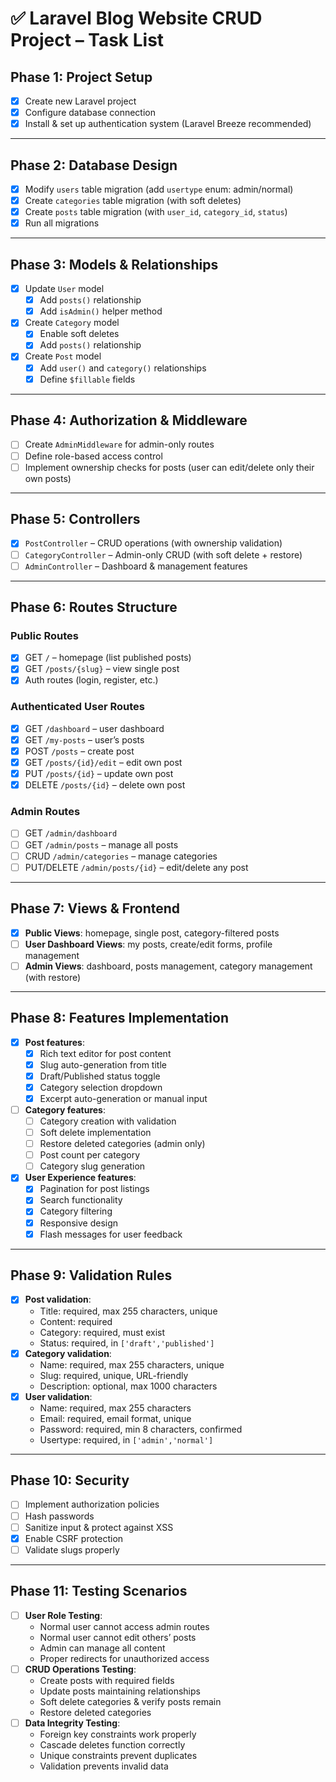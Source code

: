 # ✅ Laravel Blog Website CRUD Project – Task List

## Phase 1: Project Setup
- [x] Create new Laravel project  
- [x] Configure database connection  
- [x] Install & set up authentication system (Laravel Breeze recommended)  

---

## Phase 2: Database Design
- [x] Modify `users` table migration (add `usertype` enum: admin/normal)  
- [x] Create `categories` table migration (with soft deletes)  
- [x] Create `posts` table migration (with `user_id`, `category_id`, `status`)  
- [x] Run all migrations  

---

## Phase 3: Models & Relationships
- [x] Update `User` model  
  - [x] Add `posts()` relationship  
  - [x] Add `isAdmin()` helper method  
- [x] Create `Category` model  
  - [x] Enable soft deletes  
  - [x] Add `posts()` relationship  
- [x] Create `Post` model  
  - [x] Add `user()` and `category()` relationships  
  - [x] Define `$fillable` fields  

---

## Phase 4: Authorization & Middleware
- [ ] Create `AdminMiddleware` for admin-only routes  
- [ ] Define role-based access control  
- [ ] Implement ownership checks for posts (user can edit/delete only their own posts)  

---

## Phase 5: Controllers
- [x] `PostController` – CRUD operations (with ownership validation)  
- [ ] `CategoryController` – Admin-only CRUD (with soft delete + restore)  
- [ ] `AdminController` – Dashboard & management features  

---

## Phase 6: Routes Structure
### Public Routes
- [x] GET `/` – homepage (list published posts)  
- [x] GET `/posts/{slug}` – view single post  
- [x] Auth routes (login, register, etc.)  

### Authenticated User Routes
- [x] GET `/dashboard` – user dashboard  
- [x] GET `/my-posts` – user’s posts  
- [x] POST `/posts` – create post  
- [x] GET `/posts/{id}/edit` – edit own post  
- [x] PUT `/posts/{id}` – update own post  
- [x] DELETE `/posts/{id}` – delete own post  

### Admin Routes
- [ ] GET `/admin/dashboard`  
- [ ] GET `/admin/posts` – manage all posts  
- [ ] CRUD `/admin/categories` – manage categories  
- [ ] PUT/DELETE `/admin/posts/{id}` – edit/delete any post  

---

## Phase 7: Views & Frontend
- [x] **Public Views**: homepage, single post, category-filtered posts  
- [ ] **User Dashboard Views**: my posts, create/edit forms, profile management  
- [ ] **Admin Views**: dashboard, posts management, category management (with restore)  

---

## Phase 8: Features Implementation
- [x] **Post features**:  
  - [x] Rich text editor for post content  
  - [x] Slug auto-generation from title  
  - [x] Draft/Published status toggle  
  - [x] Category selection dropdown  
  - [x] Excerpt auto-generation or manual input  
- [ ] **Category features**:  
  - [ ] Category creation with validation  
  - [ ] Soft delete implementation  
  - [ ] Restore deleted categories (admin only)  
  - [ ] Post count per category  
  - [ ] Category slug generation  
- [x] **User Experience features**:  
  - [x] Pagination for post listings  
  - [x] Search functionality  
  - [x] Category filtering  
  - [x] Responsive design  
  - [x] Flash messages for user feedback  

---

## Phase 9: Validation Rules
- [x] **Post validation**:  
  - Title: required, max 255 characters, unique  
  - Content: required  
  - Category: required, must exist  
  - Status: required, in `['draft','published']`  
- [x] **Category validation**:  
  - Name: required, max 255 characters, unique  
  - Slug: required, unique, URL-friendly  
  - Description: optional, max 1000 characters  
- [x] **User validation**:  
  - Name: required, max 255 characters  
  - Email: required, email format, unique  
  - Password: required, min 8 characters, confirmed  
  - Usertype: required, in `['admin','normal']`  

---

## Phase 10: Security
- [ ] Implement authorization policies  
- [ ] Hash passwords  
- [ ] Sanitize input & protect against XSS  
- [x] Enable CSRF protection  
- [ ] Validate slugs properly  

---

## Phase 11: Testing Scenarios
- [ ] **User Role Testing**:  
  - Normal user cannot access admin routes  
  - Normal user cannot edit others’ posts  
  - Admin can manage all content  
  - Proper redirects for unauthorized access  
- [ ] **CRUD Operations Testing**:  
  - Create posts with required fields  
  - Update posts maintaining relationships  
  - Soft delete categories & verify posts remain  
  - Restore deleted categories  
- [ ] **Data Integrity Testing**:  
  - Foreign key constraints work properly  
  - Cascade deletes function correctly  
  - Unique constraints prevent duplicates  
  - Validation prevents invalid data  
